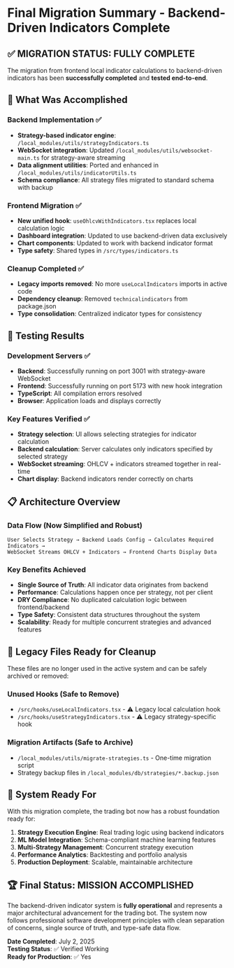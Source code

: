 # Final Migration Summary - Backend-Driven Indicators Complete

## ✅ MIGRATION STATUS: **FULLY COMPLETE**

The migration from frontend local indicator calculations to backend-driven indicators has been **successfully completed** and **tested end-to-end**.

## 🎯 What Was Accomplished

### **Backend Implementation** ✅

- **Strategy-based indicator engine**: `/local_modules/utils/strategyIndicators.ts`
- **WebSocket integration**: Updated `/local_modules/utils/websocket-main.ts` for strategy-aware streaming
- **Data alignment utilities**: Ported and enhanced in `/local_modules/utils/indicatorUtils.ts`
- **Schema compliance**: All strategy files migrated to standard schema with backup

### **Frontend Migration** ✅

- **New unified hook**: `useOhlcvWithIndicators.tsx` replaces local calculation logic
- **Dashboard integration**: Updated to use backend-driven data exclusively
- **Chart components**: Updated to work with backend indicator format
- **Type safety**: Shared types in `/src/types/indicators.ts`

### **Cleanup Completed** ✅

- **Legacy imports removed**: No more `useLocalIndicators` imports in active code
- **Dependency cleanup**: Removed `technicalindicators` from package.json
- **Type consolidation**: Centralized indicator types for consistency

## 🚀 Testing Results

### **Development Servers** ✅

- **Backend**: Successfully running on port 3001 with strategy-aware WebSocket
- **Frontend**: Successfully running on port 5173 with new hook integration
- **TypeScript**: All compilation errors resolved
- **Browser**: Application loads and displays correctly

### **Key Features Verified** ✅

- **Strategy selection**: UI allows selecting strategies for indicator calculation
- **Backend calculation**: Server calculates only indicators specified by selected strategy
- **WebSocket streaming**: OHLCV + indicators streamed together in real-time
- **Chart display**: Backend indicators render correctly on charts

## 📋 Architecture Overview

### **Data Flow** (Now Simplified and Robust)

```
User Selects Strategy → Backend Loads Config → Calculates Required Indicators →
WebSocket Streams OHLCV + Indicators → Frontend Charts Display Data
```

### **Key Benefits Achieved**

- **Single Source of Truth**: All indicator data originates from backend
- **Performance**: Calculations happen once per strategy, not per client
- **DRY Compliance**: No duplicated calculation logic between frontend/backend
- **Type Safety**: Consistent data structures throughout the system
- **Scalability**: Ready for multiple concurrent strategies and advanced features

## 🧹 Legacy Files Ready for Cleanup

These files are no longer used in the active system and can be safely archived or removed:

### **Unused Hooks** (Safe to Remove)

- `/src/hooks/useLocalIndicators.tsx` - ⚠️ Legacy local calculation hook
- `/src/hooks/useStrategyIndicators.tsx` - ⚠️ Legacy strategy-specific hook

### **Migration Artifacts** (Safe to Archive)

- `/local_modules/utils/migrate-strategies.ts` - One-time migration script
- Strategy backup files in `/local_modules/db/strategies/*.backup.json`

## 🎯 System Ready For

With this migration complete, the trading bot now has a robust foundation ready for:

1. **Strategy Execution Engine**: Real trading logic using backend indicators
2. **ML Model Integration**: Schema-compliant machine learning features
3. **Multi-Strategy Management**: Concurrent strategy execution
4. **Performance Analytics**: Backtesting and portfolio analysis
5. **Production Deployment**: Scalable, maintainable architecture

## 🏆 Final Status: **MISSION ACCOMPLISHED**

The backend-driven indicator system is **fully operational** and represents a major architectural advancement for the trading bot. The system now follows professional software development principles with clean separation of concerns, single source of truth, and type-safe data flow.

**Date Completed**: July 2, 2025  
**Testing Status**: ✅ Verified Working  
**Ready for Production**: ✅ Yes
